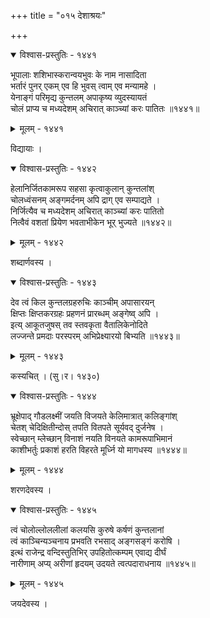 +++
title = "०१५ देशाश्रयः"

+++



<details open><summary>विश्वास-प्रस्तुतिः - १४४१</summary>

भूपालाः शशिभास्करान्वयभुवः के नाम नासादिता  
भर्तारं पुनर् एकम् एव हि भुवस् त्वाम् एव मन्यामहे ।  
येनाङ्गं परिमृद्य कुन्तलम् अपाकृष्य व्युदस्यायतं  
चोलं प्राप्य च मध्यदेशम् अचिरात् काञ्च्यां करः पातितः ॥१४४१॥
</details>

<details><summary>मूलम् - १४४१</summary>

भूपालाः शशिभास्करान्वयभुवः के नाम नासादिता  
भर्तारं पुनर् एकम् एव हि भुवस् त्वाम् एव मन्यामहे ।  
येनाङ्गं परिमृद्य कुन्तलम् अपाकृष्य व्युदस्यायतं  
चोलं प्राप्य च मध्यदेशम् अचिरात् काञ्च्यां करः पातितः ॥१४४१॥
</details>


विद्यायाः ।  



<details open><summary>विश्वास-प्रस्तुतिः - १४४२</summary>

हेलानिर्जितकामरूप सहसा कृत्वाकुलान् कुन्तलांश्  
चोलध्वंसनम् अङ्गमर्दनम् अपि द्राग् एव सम्पाद्यते ।  
निर्जित्यैव च मध्यदेशम् अचिरात् काञ्च्यां करः पातितो  
नित्वैवं वशतां प्रियेण भवताभीकेन भूर् भुज्यते ॥१४४२॥
</details>

<details><summary>मूलम् - १४४२</summary>

हेलानिर्जितकामरूप सहसा कृत्वाकुलान् कुन्तलांश्  
चोलध्वंसनम् अङ्गमर्दनम् अपि द्राग् एव सम्पाद्यते ।  
निर्जित्यैव च मध्यदेशम् अचिरात् काञ्च्यां करः पातितो  
नित्वैवं वशतां प्रियेण भवताभीकेन भूर् भुज्यते ॥१४४२॥
</details>


शब्दार्णवस्य ।  



<details open><summary>विश्वास-प्रस्तुतिः - १४४३</summary>

देव त्वं किल कुन्तलग्रहरुचिः काञ्चीम् अपासारयन्  
क्षिप्तः क्षिप्तकरग्रहः प्रहणनं प्रारब्धम् अङ्गेष्व् अपि ।  
इत्य् आकूतजुषस् तव स्तवकृता वैतालिकेनोदिते  
लज्जन्ते प्रमदाः परस्परम् अभिप्रेक्ष्यारयो बिभ्यति ॥१४४३॥
</details>

<details><summary>मूलम् - १४४३</summary>

देव त्वं किल कुन्तलग्रहरुचिः काञ्चीम् अपासारयन्  
क्षिप्तः क्षिप्तकरग्रहः प्रहणनं प्रारब्धम् अङ्गेष्व् अपि ।  
इत्य् आकूतजुषस् तव स्तवकृता वैतालिकेनोदिते  
लज्जन्ते प्रमदाः परस्परम् अभिप्रेक्ष्यारयो बिभ्यति ॥१४४३॥
</details>


कस्यचित् । (सु।र। १४३०)  



<details open><summary>विश्वास-प्रस्तुतिः - १४४४</summary>

भ्रूक्षेपाद् गौडलक्ष्मीं जयति विजयते केलिमात्रात् कलिङ्गांश्  
चेतश् चेदिक्षितीन्दोस् तपति वितपते सूर्यवद् दुर्जनेष ।  
स्वेच्छान् म्लेच्छान् विनाशं नयति विनयते कामरूपाभिमानं  
काशीभर्तुः प्रकाशं हरति विहरते मूर्ध्नि यो मागधस्य ॥१४४४॥
</details>

<details><summary>मूलम् - १४४४</summary>

भ्रूक्षेपाद् गौडलक्ष्मीं जयति विजयते केलिमात्रात् कलिङ्गांश्  
चेतश् चेदिक्षितीन्दोस् तपति वितपते सूर्यवद् दुर्जनेष ।  
स्वेच्छान् म्लेच्छान् विनाशं नयति विनयते कामरूपाभिमानं  
काशीभर्तुः प्रकाशं हरति विहरते मूर्ध्नि यो मागधस्य ॥१४४४॥
</details>


शरणदेवस्य ।  



<details open><summary>विश्वास-प्रस्तुतिः - १४४५</summary>

त्वं चोलोल्लोललीलां कलयसि कुरुषे कर्षणं कुन्तलानां  
त्वं काञ्चिन्यञ्चनाय प्रभवति रभसाद् अङ्गसङ्गं करोषि ।  
इत्थं राजेन्द्र वन्दिस्तुतिभिर् उपहितोत्कम्पम् एवाद्य दीर्घं  
नारीणाम् अप्य् अरीणां हृदयम् उदयते त्वत्पदाराधनाय ॥१४४५॥
</details>

<details><summary>मूलम् - १४४५</summary>

त्वं चोलोल्लोललीलां कलयसि कुरुषे कर्षणं कुन्तलानां  
त्वं काञ्चिन्यञ्चनाय प्रभवति रभसाद् अङ्गसङ्गं करोषि ।  
इत्थं राजेन्द्र वन्दिस्तुतिभिर् उपहितोत्कम्पम् एवाद्य दीर्घं  
नारीणाम् अप्य् अरीणां हृदयम् उदयते त्वत्पदाराधनाय ॥१४४५॥
</details>


जयदेवस्य ।  

